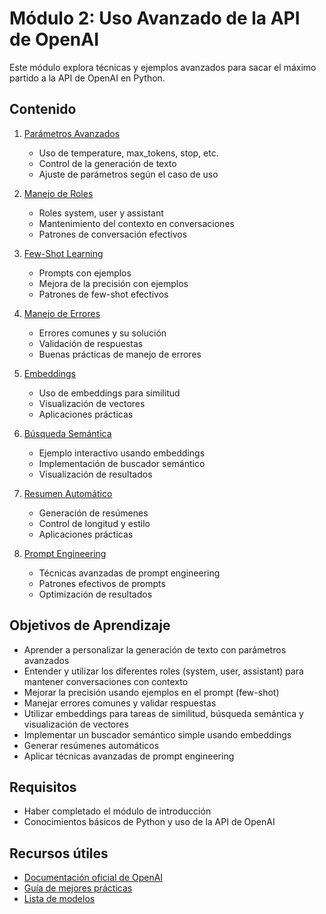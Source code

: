 # Módulo 2: Uso Avanzado de la API de OpenAI

Este módulo explora técnicas y ejemplos avanzados para sacar el máximo partido a la API de OpenAI en Python.

## Contenido

1. [Parámetros Avanzados](01_parametros.py)
   - Uso de temperature, max_tokens, stop, etc.
   - Control de la generación de texto
   - Ajuste de parámetros según el caso de uso

2. [Manejo de Roles](02_roles.py)
   - Roles system, user y assistant
   - Mantenimiento del contexto en conversaciones
   - Patrones de conversación efectivos

3. [Few-Shot Learning](03_few_shot.py)
   - Prompts con ejemplos
   - Mejora de la precisión con ejemplos
   - Patrones de few-shot efectivos

4. [Manejo de Errores](04_manejo_errores.py)
   - Errores comunes y su solución
   - Validación de respuestas
   - Buenas prácticas de manejo de errores

5. [Embeddings](05_embeddings.py)
   - Uso de embeddings para similitud
   - Visualización de vectores
   - Aplicaciones prácticas

6. [Búsqueda Semántica](06_busqueda_semantica.py)
   - Ejemplo interactivo usando embeddings
   - Implementación de buscador semántico
   - Visualización de resultados

7. [Resumen Automático](07_resumen.py)
   - Generación de resúmenes
   - Control de longitud y estilo
   - Aplicaciones prácticas

8. [Prompt Engineering](08_prompt_engineering.py)
   - Técnicas avanzadas de prompt engineering
   - Patrones efectivos de prompts
   - Optimización de resultados

## Objetivos de Aprendizaje

- Aprender a personalizar la generación de texto con parámetros avanzados
- Entender y utilizar los diferentes roles (system, user, assistant) para mantener conversaciones con contexto
- Mejorar la precisión usando ejemplos en el prompt (few-shot)
- Manejar errores comunes y validar respuestas
- Utilizar embeddings para tareas de similitud, búsqueda semántica y visualización de vectores
- Implementar un buscador semántico simple usando embeddings
- Generar resúmenes automáticos
- Aplicar técnicas avanzadas de prompt engineering

## Requisitos

- Haber completado el módulo de introducción
- Conocimientos básicos de Python y uso de la API de OpenAI

## Recursos útiles

- [Documentación oficial de OpenAI](https://platform.openai.com/docs)
- [Guía de mejores prácticas](https://platform.openai.com/docs/guides/gpt-best-practices)
- [Lista de modelos](https://platform.openai.com/docs/models) 